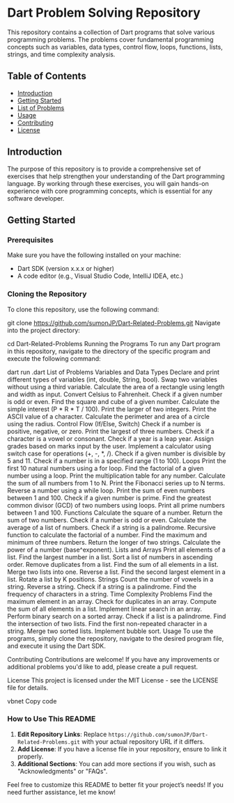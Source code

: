 # Dart Problem Solving Repository

This repository contains a collection of Dart programs that solve various programming problems. The problems cover fundamental programming concepts such as variables, data types, control flow, loops, functions, lists, strings, and time complexity analysis.

## Table of Contents

- [Introduction](#introduction)
- [Getting Started](#getting-started)
- [List of Problems](#list-of-problems)
- [Usage](#usage)
- [Contributing](#contributing)
- [License](#license)

## Introduction

The purpose of this repository is to provide a comprehensive set of exercises that help strengthen your understanding of the Dart programming language. By working through these exercises, you will gain hands-on experience with core programming concepts, which is essential for any software developer.

## Getting Started

### Prerequisites

Make sure you have the following installed on your machine:

- Dart SDK (version x.x.x or higher)
- A code editor (e.g., Visual Studio Code, IntelliJ IDEA, etc.)

### Cloning the Repository

To clone this repository, use the following command:


git clone https://github.com/sumonJP/Dart-Related-Problems.git
Navigate into the project directory:

cd Dart-Related-Problems
Running the Programs
To run any Dart program in this repository, navigate to the directory of the specific program and execute the following command:

dart run <filename>.dart
List of Problems
Variables and Data Types
Declare and print different types of variables (int, double, String, bool).
Swap two variables without using a third variable.
Calculate the area of a rectangle using length and width as input.
Convert Celsius to Fahrenheit.
Check if a given number is odd or even.
Find the square and cube of a given number.
Calculate the simple interest (P * R * T / 100).
Print the larger of two integers.
Print the ASCII value of a character.
Calculate the perimeter and area of a circle using the radius.
Control Flow (If/Else, Switch)
Check if a number is positive, negative, or zero.
Print the largest of three numbers.
Check if a character is a vowel or consonant.
Check if a year is a leap year.
Assign grades based on marks input by the user.
Implement a calculator using switch case for operations (+, -, *, /).
Check if a given number is divisible by 5 and 11.
Check if a number is in a specified range (1 to 100).
Loops
Print the first 10 natural numbers using a for loop.
Find the factorial of a given number using a loop.
Print the multiplication table for any number.
Calculate the sum of all numbers from 1 to N.
Print the Fibonacci series up to N terms.
Reverse a number using a while loop.
Print the sum of even numbers between 1 and 100.
Check if a given number is prime.
Find the greatest common divisor (GCD) of two numbers using loops.
Print all prime numbers between 1 and 100.
Functions
Calculate the square of a number.
Return the sum of two numbers.
Check if a number is odd or even.
Calculate the average of a list of numbers.
Check if a string is a palindrome.
Recursive function to calculate the factorial of a number.
Find the maximum and minimum of three numbers.
Return the longer of two strings.
Calculate the power of a number (base^exponent).
Lists and Arrays
Print all elements of a list.
Find the largest number in a list.
Sort a list of numbers in ascending order.
Remove duplicates from a list.
Find the sum of all elements in a list.
Merge two lists into one.
Reverse a list.
Find the second largest element in a list.
Rotate a list by K positions.
Strings
Count the number of vowels in a string.
Reverse a string.
Check if a string is a palindrome.
Find the frequency of characters in a string.
Time Complexity Problems
Find the maximum element in an array.
Check for duplicates in an array.
Compute the sum of all elements in a list.
Implement linear search in an array.
Perform binary search on a sorted array.
Check if a list is a palindrome.
Find the intersection of two lists.
Find the first non-repeated character in a string.
Merge two sorted lists.
Implement bubble sort.
Usage
To use the programs, simply clone the repository, navigate to the desired program file, and execute it using the Dart SDK.

Contributing
Contributions are welcome! If you have any improvements or additional problems you'd like to add, please create a pull request.

License
This project is licensed under the MIT License - see the LICENSE file for details.

vbnet
Copy code

### How to Use This README
1. **Edit Repository Links**: Replace `https://github.com/sumonJP/Dart-Related-Problems.git` with your actual repository URL if it differs.
2. **Add License**: If you have a license file in your repository, ensure to link it properly.
3. **Additional Sections**: You can add more sections if you wish, such as "Acknowledgments" or "FAQs".

Feel free to customize this README to better fit your project’s needs! If you need further assistance, let me know!





